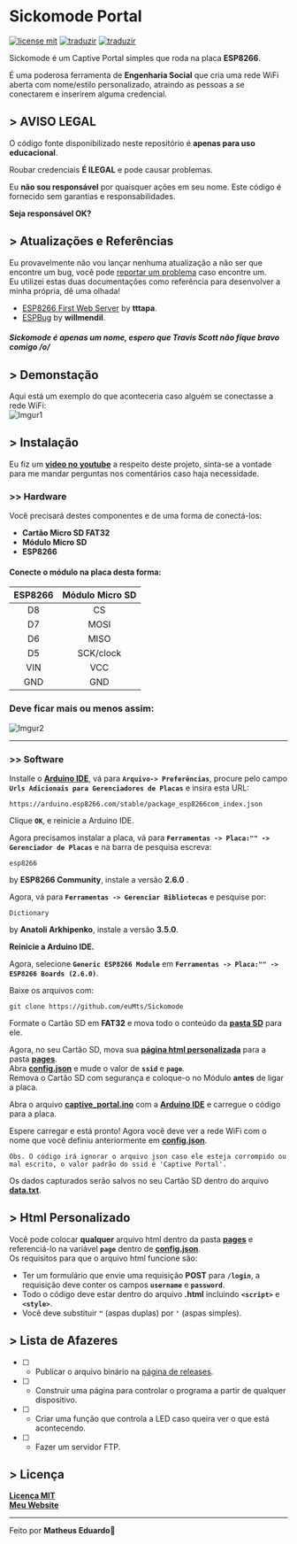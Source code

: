 # Sickomode Portal<br>
[![license mit](https://img.shields.io/badge/license-MIT-green)](LICENSE.md) [![traduzir](https://img.shields.io/badge/Traduzir-pt--BR-brightgreen)](README_ptBR.md) [![traduzir](https://img.shields.io/badge/Translate-en--US-blue)](README.md)<br>

Sickomode é um Captive Portal simples que roda na placa **ESP8266**.<br>

É uma poderosa ferramenta de **Engenharia Social** que cria uma rede WiFi aberta com nome/estilo personalizado, atraindo as pessoas a se conectarem e inserirem alguma credencial.<br>

## > AVISO LEGAL<br>

O código fonte disponibilizado neste repositório é **apenas para uso educacional**.<br>

Roubar credenciais **É ILEGAL** e pode causar problemas.<br>

Eu **não sou responsável** por quaisquer ações em seu nome. Este código é fornecido sem garantias e responsabilidades.<br>

**Seja responsável OK?**<br>
## > Atualizações e Referências<br>
Eu provavelmente não vou lançar nenhuma atualização a não ser que encontre um bug, você pode [reportar um problema](https://github.com/euMts/Sickomode/issues) caso encontre um.<br>Eu utilizei estas duas documentações como referência para desenvolver a minha própria, dê uma olhada!<br>
- [ESP8266 First Web Server](https://tttapa.github.io/ESP8266/Chap10%20-%20Simple%20Web%20Server.html) by **tttapa**.<br>
- [ESPBug](https://github.com/willmendil/ESPBug) by **willmendil**.<br>

##### Sickomode é apenas um nome, espero que Travis Scott não fique bravo comigo /o/<br>
## > Demonstação<br>
Aqui está um exemplo do que aconteceria caso alguém se conectasse a rede WiFi:<br>
![Imgur1](https://i.imgur.com/KAyL5Cw.gif)<br>

## > Instalação<br>
Eu fiz um **[video no youtube]()** a respeito deste projeto, sinta-se a vontade para me mandar perguntas nos comentários caso haja necessidade.<br>
### >> Hardware<br>
Você precisará destes componentes e de uma forma de conectá-los:<br>
- **Cartão Micro SD FAT32**<br>
- **Módulo Micro SD**<br>
- **ESP8266**<br>

#### Conecte o módulo na placa desta forma:<br>

| ESP8266 | Módulo Micro SD |
|:---:|:---:|
| D8 | CS |
| D7 | MOSI |
| D6 | MISO |
| D5 | SCK/clock |
| VIN | VCC |
| GND | GND |
### Deve ficar mais ou menos assim:<br>
![Imgur2](https://i.imgur.com/JHkYb71.png)<br>

---
### >> Software<br>
Installe o **[Arduino IDE](https://www.arduino.cc/en/software)**, vá para **`Arquivo-> Preferências`**, procure pelo campo **`Urls Adicionais para Gerenciadores de Placas`** e insira esta URL:
```
https://arduino.esp8266.com/stable/package_esp8266com_index.json
```
Clique **`OK`**, e reinicie a Arduino IDE.<br>

Agora precisamos instalar a placa, vá para **`Ferramentas -> Placa:"" -> Gerenciador de Placas`** e na barra de pesquisa escreva:
```
esp8266
```
by **ESP8266 Community**, instale a versão **2.6.0** .<br>

Agora, vá para **`Ferramentas -> Gerenciar Bibliotecas`** e pesquise por:
```
Dictionary
```
by **Anatoli Arkhipenko**, instale a versão **3.5.0**.<br>

**Reinicie a Arduino IDE.**<br>

Agora, selecione **`Generic ESP8266 Module`** em **`Ferramentas -> Placa:"" -> ESP8266 Boards (2.6.0)`**.<br>

Baixe os arquivos com:
```
git clone https://github.com/euMts/Sickomode
```
Formate o Cartão SD em **FAT32** e mova todo o conteúdo da **[pasta SD](SD)** para ele.<br>

Agora, no seu Cartão SD, mova sua **[página html personalizada](https://github.com/euMts/Sickomode#-html-personalizado)** para a pasta **[pages](SD/pages)**.<br>Abra **[config.json](SD/config.json)** e mude o valor de **`ssid`** e **`page`**.<br>
Remova o Cartão SD com segurança e coloque-o no Módulo **antes** de ligar a placa.<br>

Abra o arquivo **[captive_portal.ino](captive_portal/captive_portal.ino)** com a **[Arduino IDE](https://www.arduino.cc/en/software)** e carregue o código para a placa.<br>

Espere carregar e está pronto! Agora você deve ver a rede WiFi com o nome que você definiu anteriormente em **[config.json](SD/config.json)**.<br>

```Obs. O código irá ignorar o arquivo json caso ele esteja corrompido ou mal escrito, o valor padrão do ssid é 'Captive Portal'.```<br>

Os dados capturados serão salvos no seu Cartão SD dentro do arquivo **[data.txt](SD/data.txt)**.<br>


## > Html Personalizado<br>
Você pode colocar **qualquer** arquivo html dentro da pasta **[pages](SD/pages)** e referenciá-lo na variável **`page`** dentro de **[config.json](SD/config.json)**.<br>
Os requisitos para que o arquivo html funcione são:<br>
- Ter um formulário que envie uma requisição **POST** para **`/login`**, a requisição deve conter os campos **`username`** e **`password`**.<br>
- Todo o código deve estar dentro do arquivo **.html** incluindo **`<script>`** e **`<style>`**.<br>
- Você deve substituir  **`"`** (aspas duplas) por **`'`** (aspas simples).<br>

## > Lista de Afazeres<br>
- [ ] - Publicar o arquivo binário na [página de releases](https://github.com/euMts/Sickomode/releases).<br>
- [ ] - Construir uma página para controlar o programa a partir de qualquer dispositivo.<br>
- [ ] - Criar uma função que controla a LED caso queira ver o que está acontecendo.<br>
- [ ] - Fazer um servidor FTP.<br>
## > Licença
**[Licença MIT](LICENSE.md)**<br>**[Meu Website](https://www.matheus-eduardo.com.br)**<br>

---
Feito por **Matheus Eduardo**👋